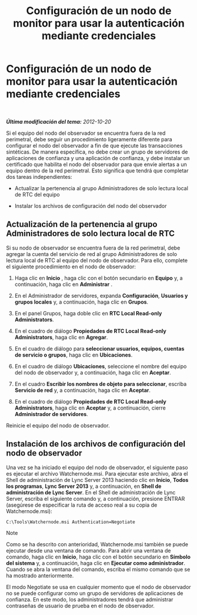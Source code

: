 ﻿---
title: Configuración de un nodo de monitor para usar la autenticación mediante credenciales
TOCTitle: Configuración de un nodo de monitor para usar la autenticación mediante credenciales
ms:assetid: 032e33f3-9483-42e6-a33c-347eb6779597
ms:mtpsurl: https://technet.microsoft.com/es-es/library/JJ204632(v=OCS.15)
ms:contentKeyID: 48274263
ms.date: 01/07/2017
mtps_version: v=OCS.15
ms.translationtype: HT
---

# Configuración de un nodo de monitor para usar la autenticación mediante credenciales

 

_**Última modificación del tema:** 2012-10-20_

Si el equipo del nodo del observador se encuentra fuera de la red perimetral, debe seguir un procedimiento ligeramente diferente para configurar el nodo del observador a fin de que ejecute las transacciones sintéticas. De manera específica, no debe crear un grupo de servidores de aplicaciones de confianza y una aplicación de confianza, y debe instalar un certificado que habilita el nodo del observador para que envíe alertas a un equipo dentro de la red perimetral. Esto significa que tendrá que completar dos tareas independientes:

  - Actualizar la pertenencia al grupo Administradores de solo lectura local de RTC del equipo

  - Instalar los archivos de configuración del nodo del observador

## Actualización de la pertenencia al grupo Administradores de solo lectura local de RTC

Si su nodo de observador se encuentra fuera de la red perimetral, debe agregar la cuenta del servicio de red al grupo Administradores de solo lectura local de RTC al equipo del nodo de observador. Para ello, complete el siguiente procedimiento en el nodo de observador:

1.  Haga clic en **Inicio** , haga clic con el botón secundario en **Equipo** y, a continuación, haga clic en **Administrar** .

2.  En el Administrador de servidores, expanda **Configuración**, **Usuarios y grupos locales** y, a continuación, haga clic en **Grupos**.

3.  En el panel Grupos, haga doble clic en **RTC Local Read-only Administrators**.

4.  En el cuadro de diálogo **Propiedades de RTC Local Read-only Administrators**, haga clic en **Agregar**.

5.  En el cuadro de diálogo para **seleccionar usuarios, equipos, cuentas de servicio o grupos**, haga clic en **Ubicaciones**.

6.  En el cuadro de diálogo **Ubicaciones**, seleccione el nombre del equipo del nodo de observador y, a continuación, haga clic en **Aceptar**.

7.  En el cuadro **Escribir los nombres de objeto para seleccionar**, escriba **Servicio de red** y, a continuación, haga clic en **Aceptar**.

8.  En el cuadro de diálogo **Propiedades de RTC Local Read-only Administrators**, haga clic en **Aceptar** y, a continuación, cierre **Administrador de servidores**.

Reinicie el equipo del nodo de observador.

## Instalación de los archivos de configuración del nodo de observador

Una vez se ha iniciado el equipo del nodo de observador, el siguiente paso es ejecutar el archivo Watchernode.msi. Para ejecutar este archivo, abra el Shell de administración de Lync Server 2013 haciendo clic en **Inicio**, **Todos los programas**, **Lync Server 2013** y, a continuación, en **Shell de administración de Lync Server**. En el Shell de administración de Lync Server, escriba el siguiente comando y, a continuación, presione ENTRAR (asegúrese de especificar la ruta de acceso real a su copia de Watchernode.msi):

    C:\Tools\Watchernode.msi Authentication=Negotiate


> [!NOTE]
> Como se ha descrito con anterioridad, Watchernode.msi también se puede ejecutar desde una ventana de comando. Para abrir una ventana de comando, haga clic en <STRONG>Inicio</STRONG>, haga clic con el botón secundario en <STRONG>Símbolo del sistema</STRONG> y, a continuación, haga clic en <STRONG>Ejecutar como administrador</STRONG>. Cuando se abra la ventana del comando, escriba el mismo comando que se ha mostrado anteriormente.



El modo Negotiate se usa en cualquier momento que el nodo de observador no se puede configurar como un grupo de servidores de aplicaciones de confianza. En este modo, los administradores tendrá que administrar contraseñas de usuario de prueba en el nodo de observador.


